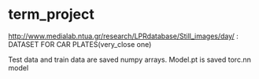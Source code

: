 # term_project

http://www.medialab.ntua.gr/research/LPRdatabase/Still_images/day/ : DATASET FOR CAR PLATES(very_close one)

Test data and train data are saved numpy arrays. Model.pt is saved torc.nn model
